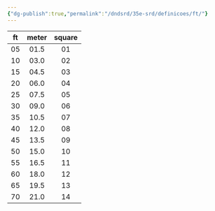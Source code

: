```yaml
---
{"dg-publish":true,"permalink":"/dndsrd/35e-srd/definicoes/ft/"}
---
```


| ft  | meter | square |
|:---:|:-----:|:------:|
| 05  | 01.5  |   01   |
| 10  | 03.0  |   02   |
| 15  | 04.5  |   03   |
| 20  | 06.0  |   04   |
| 25  | 07.5  |   05   |
| 30  | 09.0  |   06   |
| 35  | 10.5  |   07   |
| 40  | 12.0  |   08   |
| 45  | 13.5  |   09   |
| 50  | 15.0  |   10   |
| 55  | 16.5  |   11   |
| 60  | 18.0  |   12   |
| 65  | 19.5  |   13   |
| 70  | 21.0  |   14   |

